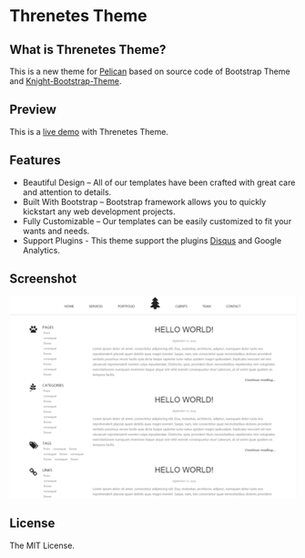 # Threnetes Theme

## What is Threnetes Theme?

This is a new theme for [Pelican][1] based on source code of Bootstrap Theme and [Knight-Bootstrap-Theme][2].

## Preview

This is a [live demo][3] with Threnetes Theme.

## Features

* Beautiful Design – All of our templates have been crafted with great care and attention to details.
* Built With Bootstrap – Bootstrap framework allows you to quickly kickstart any web development projects.
* Fully Customizable – Our templates can be easily customized to fit your wants and needs.
* Support Plugins - This theme support the plugins [Disqus][4] and Google Analytics.

## Screenshot
![screenshot](screenshot.png)

## License

The MIT License.

[1]: http://blog.getpelican.com/
[2]: http://w3goods.com/freebies/knight-free-bootstrap-theme
[3]: http://allotory.github.io/
[4]: https://disqus.com/